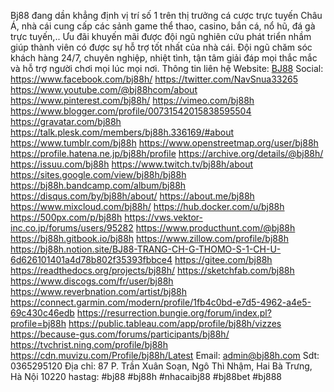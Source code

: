 Bj88 đang dần khẳng định vị trí số 1 trên thị trưởng cá cược trực tuyến Châu Á, nhà cái cung cấp các sảnh game thể thao, casino, bắn cá, nổ hũ, đá gà trực tuyến,.. Ưu đãi khuyến mãi được đội ngũ nghiên cứu phát triển nhầm giúp thành viên có được sự hỗ trợ tốt nhất của nhà cái. Đội ngũ chăm sóc khách hàng 24/7, chuyên nghiệp, nhiệt tình, tận tâm giải đáp mọi thắc mắc và hỗ trợ người chơi mọi lúc mọi nơi.
Thông tin liên hệ
Website: <a href="https://bj88h.com/">BJ88</a>
Social:
<a href="https://www.facebook.com/bj88h/">https://www.facebook.com/bj88h/</a>
<a href="https://twitter.com/NavSnua33265">https://twitter.com/NavSnua33265</a>
<a href="https://www.youtube.com/@bj88hcom/about">https://www.youtube.com/@bj88hcom/about</a>
<a href="https://www.pinterest.com/bj88h/">https://www.pinterest.com/bj88h/</a>
<a href="https://vimeo.com/bj88h">https://vimeo.com/bj88h</a>
<a href="https://www.blogger.com/profile/00731542015838595504">https://www.blogger.com/profile/00731542015838595504</a>
<a href="https://gravatar.com/bj88h">https://gravatar.com/bj88h</a>
<a href="https://talk.plesk.com/members/bj88h.336169/#about">https://talk.plesk.com/members/bj88h.336169/#about</a>
<a href="https://www.tumblr.com/bj88h">https://www.tumblr.com/bj88h</a>
<a href="https://www.openstreetmap.org/user/bj88h">https://www.openstreetmap.org/user/bj88h</a>
<a href="https://profile.hatena.ne.jp/bj88h/profile">https://profile.hatena.ne.jp/bj88h/profile</a>
<a href="https://archive.org/details/@bj88h/">https://archive.org/details/@bj88h/</a>
<a href="https://issuu.com/bj88h">https://issuu.com/bj88h</a>
<a href="https://www.twitch.tv/bj88h/about">https://www.twitch.tv/bj88h/about</a>
<a href="https://sites.google.com/view/bj88h/bj88h">https://sites.google.com/view/bj88h/bj88h</a>
<a href="https://bj88h.bandcamp.com/album/bj88h">https://bj88h.bandcamp.com/album/bj88h</a>
<a href="https://disqus.com/by/bj88h/about/">https://disqus.com/by/bj88h/about/</a>
<a href="https://about.me/bj88h">https://about.me/bj88h</a>
<a href="https://www.mixcloud.com/bj88h/">https://www.mixcloud.com/bj88h/</a>
<a href="https://hub.docker.com/u/bj88h">https://hub.docker.com/u/bj88h</a>
<a href="https://500px.com/p/bj88h">https://500px.com/p/bj88h</a>
<a href="https://vws.vektor-inc.co.jp/forums/users/95282">https://vws.vektor-inc.co.jp/forums/users/95282</a>
<a href="https://www.producthunt.com/@bj88h">https://www.producthunt.com/@bj88h</a>
<a href="https://bj88h.gitbook.io/bj88h">https://bj88h.gitbook.io/bj88h</a>
<a href="https://www.zillow.com/profile/bj88h">https://www.zillow.com/profile/bj88h</a>
<a href="https://bj88h.notion.site/BJ88-TRANG-CH-G-THOMO-S-1-CH-U-6d626101401a4d78b802f35393fbbce4">https://bj88h.notion.site/BJ88-TRANG-CH-G-THOMO-S-1-CH-U-6d626101401a4d78b802f35393fbbce4</a>
<a href="https://gitee.com/bj88h">https://gitee.com/bj88h</a>
<a href="https://readthedocs.org/projects/bj88h/">https://readthedocs.org/projects/bj88h/</a>
<a href="https://sketchfab.com/bj88h">https://sketchfab.com/bj88h</a>
<a href="https://www.discogs.com/fr/user/bj88h">https://www.discogs.com/fr/user/bj88h</a>
<a href="https://www.reverbnation.com/artist/bj88h">https://www.reverbnation.com/artist/bj88h</a>
<a href="https://connect.garmin.com/modern/profile/1fb4c0bd-e7d5-4962-a4e5-69c430c46edb">https://connect.garmin.com/modern/profile/1fb4c0bd-e7d5-4962-a4e5-69c430c46edb</a>
<a href="https://resurrection.bungie.org/forum/index.pl?profile=bj88h">https://resurrection.bungie.org/forum/index.pl?profile=bj88h</a>
<a href="https://public.tableau.com/app/profile/bj88h/vizzes">https://public.tableau.com/app/profile/bj88h/vizzes</a>
<a href="https://because-gus.com/forums/participants/bj88h/">https://because-gus.com/forums/participants/bj88h/</a>
<a href="https://tvchrist.ning.com/profile/bj88h">https://tvchrist.ning.com/profile/bj88h</a>
<a href="https://cdn.muvizu.com/Profile/bj88h/Latest">https://cdn.muvizu.com/Profile/bj88h/Latest</a>
Email: admin@bj88h.com
Sdt: 0365295120
Địa chỉ: 87 P. Trần Xuân Soạn, Ngô Thì Nhậm, Hai Bà Trưng, Hà Nội 10220
hastag: #bj88 #bj88h #nhacaibj88 #bj88bet #bj888